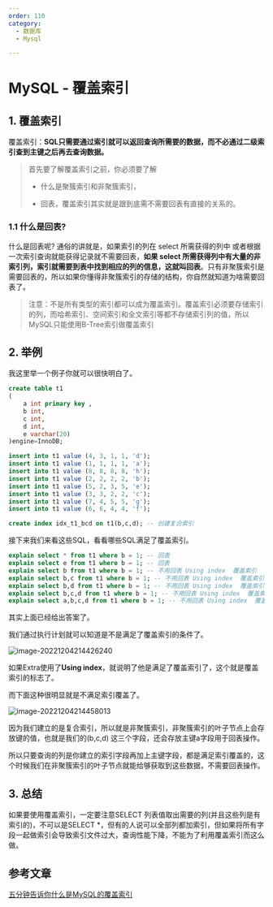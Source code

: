 ```yaml
---
order: 110
category:
  - 数据库
  - Mysql

---
```


# MySQL - 覆盖索引

## 1. 覆盖索引

覆盖索引：**SQL只需要通过索引就可以返回查询所需要的数据，而不必通过二级索引查到主键之后再去查询数据。**

> 首先要了解覆盖索引之前，你必须要了解
>
> - 什么是聚簇索引和非聚簇索引，
>
> - 回表，覆盖索引其实就是跟到底需不需要回表有直接的关系的。

### 1.1 什么是回表?

什么是回表呢? 通俗的讲就是，如果索引的列在 select 所需获得的列中 或者根据一次索引查询就能获得记录就不需要回表，**如果 select 所需获得列中有大量的非索引列，索引就需要到表中找到相应的列的信息，这就叫回表**。只有非聚簇索引是需要回表的，所以如果你懂得非聚簇索引的存储的结构，你自然就知道为啥需要回表了。

> 注意：不是所有类型的索引都可以成为覆盖索引。覆盖索引必须要存储索引的列，而哈希索引、空间索引和全文索引等都不存储索引列的值，所以MySQL只能使用B-Tree索引做覆盖索引

## 2. 举例

我这里举一个例子你就可以很快明白了。

```sql
create table t1
(
    a int primary key ,
    b int,
    c int,
    d int,
    e varchar(20)
)engine=InnoDB;

insert into t1 value (4, 3, 1, 1, 'd');
insert into t1 value (1, 1, 1, 1, 'a');
insert into t1 value (8, 8, 8, 8, 'h');
insert into t1 value (2, 2, 2, 2, 'b');
insert into t1 value (5, 2, 3, 5, 'e');
insert into t1 value (3, 3, 2, 2, 'c');
insert into t1 value (7, 4, 5, 5, 'g');
insert into t1 value (6, 6, 4, 4, 'f');

create index idx_t1_bcd on t1(b,c,d); -- 创建复合索引
```

接下来我们来看这些SQL，看看哪些SQL满足了覆盖索引。

```sql
explain select * from t1 where b = 1; -- 回表
explain select e from t1 where b = 1; -- 回表
explain select b from t1 where b = 1; -- 不用回表 Using index  覆盖索引
explain select b,c from t1 where b = 1; -- 不用回表 Using index  覆盖索引
explain select b,d from t1 where b = 1; -- 不用回表 Using index  覆盖索引
explain select b,c,d from t1 where b = 1; -- 不用回表 Using index  覆盖索引
explain select a,b,c,d from t1 where b = 1; -- 不用回表 Using index  覆盖索引

```

其实上面已经给出答案了。

我们通过执行计划就可以知道是不是满足了覆盖索引的条件了。

![image-20221204214426240](https://zszblog.oss-cn-beijing.aliyuncs.com/zszblog/image-20221204214426240.png)

如果Extra使用了**Using index**，就说明了他是满足了覆盖索引了，这个就是覆盖索引的标志了。

而下面这种很明显就是不满足索引覆盖了。

![image-20221204214458013](https://zszblog.oss-cn-beijing.aliyuncs.com/zszblog/image-20221204214458013.png)

因为我们建立的是复合索引，所以就是非聚簇索引，非聚簇索引的叶子节点上会存放键的值，也就是我们的(b,c,d) 这三个字段，还会存放主键a字段用于回表操作。

所以只要查询的列是你建立的索引字段再加上主键字段，都是满足索引覆盖的，这个时候我们在非聚簇索引的叶子节点就能给够获取到这些数据，不需要回表操作。

## 3. 总结

如果要使用覆盖索引，一定要注意SELECT 列表值取出需要的列(并且这些列是有索引的)，不可以是SELECT *，但有的人说可以全部列都加索引，但如果将所有字段一起做索引会导致索引文件过大，查询性能下降，不能为了利用覆盖索引而这么做。

## 参考文章

[五分钟告诉你什么是MySQL的覆盖索引](https://blog.csdn.net/cckevincyh/article/details/119655516)